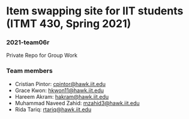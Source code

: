 # Item swapping site for IIT students (ITMT 430, Spring 2021)

### 2021-team06r
Private Repo for Group Work

### Team members
* Cristian Pintor: cpintor@hawk.iit.edu
* Grace Kwon: hkwon11@hawk.iit.edu
* Hareem Akram: hakram@hawk.iit.edu
* Muhammad Naveed Zahid: mzahid3@hawk.iit.edu
* Rida Tariq: rtariq@hawk.iit.edu
